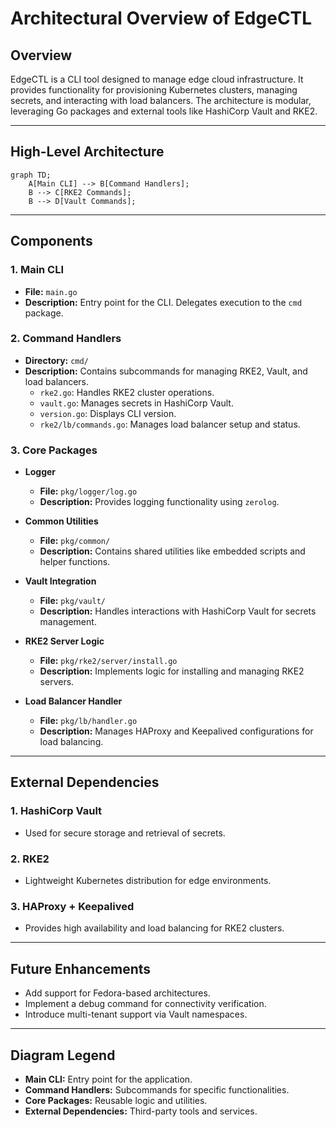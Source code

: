 # Architectural Overview of EdgeCTL

## Overview
EdgeCTL is a CLI tool designed to manage edge cloud infrastructure. It provides functionality for provisioning Kubernetes clusters, managing secrets, and interacting with load balancers. The architecture is modular, leveraging Go packages and external tools like HashiCorp Vault and RKE2.

---

## High-Level Architecture

```mermaid
graph TD;
    A[Main CLI] --> B[Command Handlers];
    B --> C[RKE2 Commands];
    B --> D[Vault Commands];
```

---

## Components

### 1. **Main CLI**
- **File:** `main.go`
- **Description:** Entry point for the CLI. Delegates execution to the `cmd` package.

### 2. **Command Handlers**
- **Directory:** `cmd/`
- **Description:** Contains subcommands for managing RKE2, Vault, and load balancers.
  - `rke2.go`: Handles RKE2 cluster operations.
  - `vault.go`: Manages secrets in HashiCorp Vault.
  - `version.go`: Displays CLI version.
  - `rke2/lb/commands.go`: Manages load balancer setup and status.

### 3. **Core Packages**
- **Logger**
  - **File:** `pkg/logger/log.go`
  - **Description:** Provides logging functionality using `zerolog`.

- **Common Utilities**
  - **File:** `pkg/common/`
  - **Description:** Contains shared utilities like embedded scripts and helper functions.

- **Vault Integration**
  - **File:** `pkg/vault/`
  - **Description:** Handles interactions with HashiCorp Vault for secrets management.

- **RKE2 Server Logic**
  - **File:** `pkg/rke2/server/install.go`
  - **Description:** Implements logic for installing and managing RKE2 servers.

- **Load Balancer Handler**
  - **File:** `pkg/lb/handler.go`
  - **Description:** Manages HAProxy and Keepalived configurations for load balancing.

---

## External Dependencies

### 1. **HashiCorp Vault**
- Used for secure storage and retrieval of secrets.

### 2. **RKE2**
- Lightweight Kubernetes distribution for edge environments.

### 3. **HAProxy + Keepalived**
- Provides high availability and load balancing for RKE2 clusters.

---

## Future Enhancements
- Add support for Fedora-based architectures.
- Implement a debug command for connectivity verification.
- Introduce multi-tenant support via Vault namespaces.

---

## Diagram Legend
- **Main CLI:** Entry point for the application.
- **Command Handlers:** Subcommands for specific functionalities.
- **Core Packages:** Reusable logic and utilities.
- **External Dependencies:** Third-party tools and services.